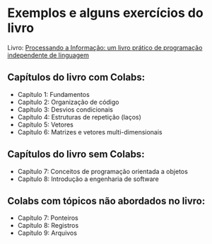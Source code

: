 # Exemplos e alguns exercícios do livro

Livro: [Processando a Informação: um livro prático de programação independente de linguagem](https://editora.ufabc.edu.br/matematica-e-ciencias-da-computacao/58-processando-a-informacao)

## Capítulos do livro com Colabs:

* Capítulo 1: Fundamentos
* Capítulo 2: Organização de código
* Capítulo 3: Desvios condicionais
* Capítulo 4: Estruturas de repetição (laços) 
* Capítulo 5: Vetores
* Capítulo 6: Matrizes e vetores multi-dimensionais

## Capítulos do livro sem Colabs:

* Capítulo 7: Conceitos de programação orientada a objetos
* Capítulo 8: Introdução a engenharia de software

## Colabs com tópicos não abordados no livro:

* Capítulo 7: Ponteiros
* Capítulo 8: Registros
* Capítulo 9: Arquivos

